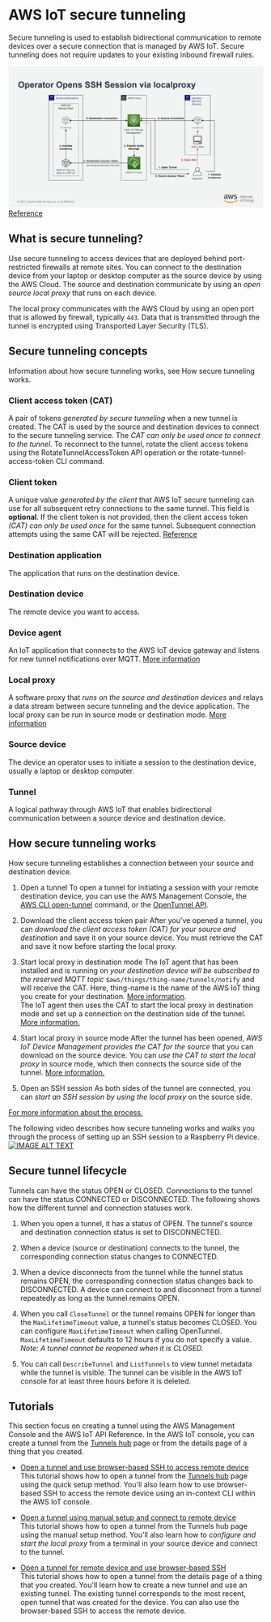 # AWS IoT secure tunneling
Secure tunneling is used to establish bidirectional communication to remote devices over a secure connection that is managed by AWS IoT. Secure tunneling does not require updates to your existing inbound firewall rules. 

![diagram](./aws-iot-secure-tunneling.jpg)
[Reference](https://docs.aws.amazon.com/iot/latest/developerguide/secure-tunneling.html)

## What is secure tunneling?
Use secure tunneling to access devices that are deployed behind port-restricted firewalls at remote sites. You can connect to the destination device from your laptop or desktop computer as the source device by using the AWS Cloud. The source and destination communicate by using an *open source local proxy* that runs on each device.  

The local proxy communicates with the AWS Cloud by using an open port that is allowed by firewall, typically `443`. Data that is transmitted through the tunnel is encrypted using Transported Layer Security (TLS).

## Secure tunneling concepts
Information about how secure tunneling works, see How secure tunneling works.

### Client access token (CAT)
A pair of tokens *generated by secure tunneling* when a new tunnel is created. The CAT is used by the source and destination devices to connect to the secure tunneling service. The *CAT can only be used once to connect to the tunnel*. To reconnect to the tunnel, rotate the client access tokens using the RotateTunnelAccessToken API operation or the rotate-tunnel-access-token CLI command.

### Client token
A unique value *generated by the client* that AWS IoT secure tunneling can use for all subsequent retry connections to the same tunnel. This field is **optional**. If the client token is not provided, then the client access token *(CAT) can only be used once* for the same tunnel. Subsequent connection attempts using the same CAT will be rejected. [Reference](https://github.com/aws-samples/aws-iot-securetunneling-localproxy/blob/main/V2WebSocketProtocolGuide.md)

### Destination application
The application that runs on the destination device.

### Destination device
The remote device you want to access.

### Device agent
An IoT application that connects to the AWS IoT device gateway and listens for new tunnel notifications over MQTT. [More information](https://docs.aws.amazon.com/iot/latest/developerguide/configure-remote-device.html#agent-snippet)

### Local proxy
A software proxy that *runs on the source and destination devices* and relays a data stream between secure tunneling and the device application. The local proxy can be run in source mode or destination mode. [More information](https://docs.aws.amazon.com/iot/latest/developerguide/local-proxy.html)

### Source device
The device an operator uses to initiate a session to the destination device, usually a laptop or desktop computer.

### Tunnel
A logical pathway through AWS IoT that enables bidirectional communication between a source device and destination device.

## How secure tunneling works
How secure tunneling establishes a connection between your source and destination device.  
1. Open a tunnel
To open a tunnel for initiating a session with your remote destination device, you can use the AWS Management Console, the [AWS CLI open-tunnel](https://docs.aws.amazon.com/cli/latest/reference/iotsecuretunneling/open-tunnel.html) command, or the [OpenTunnel API](https://docs.aws.amazon.com/iot/latest/apireference/API_iot-secure-tunneling_OpenTunnel).

2. Download the client access token pair
After you've opened a tunnel, you can *download the client access token (CAT) for your source and destination* and save it on your source device. You must retrieve the CAT and save it now before starting the local proxy.

3. Start local proxy in destination mode
The IoT agent that has been installed and is running on *your destination device will be subscribed to the reserved MQTT topic* `$aws/things/thing-name/tunnels/notify` and will receive the CAT. Here, thing-name is the name of the AWS IoT thing you create for your destination. [More information](https://docs.aws.amazon.com/iot/latest/developerguide/reserved-topics.html#reserved-topics-secure).  
The IoT agent then uses the CAT to start the local proxy in destination mode and set up a connection on the destination side of the tunnel. [More information.](https://docs.aws.amazon.com/iot/latest/developerguide/configure-remote-device.html#agent-snippet)

4. Start local proxy in source mode
After the tunnel has been opened, *AWS IoT Device Management provides the CAT for the source* that you can download on the source device. You can *use the CAT to start the local proxy* in source mode, which then connects the source side of the tunnel. [More information.](https://docs.aws.amazon.com/iot/latest/developerguide/local-proxy.html)

5. Open an SSH session
As both sides of the tunnel are connected, you can *start an SSH session by using the local proxy* on the source side.  

[For more information about the process.](https://docs.aws.amazon.com/iot/latest/developerguide/secure-tunneling-tutorial-open-tunnel.html) 

The following video describes how secure tunneling works and walks you through the process of setting up an SSH session to a Raspberry Pi device.  
[![IMAGE ALT TEXT](http://img.youtube.com/vi/Vq67jKZTR-c/0.jpg)](http://www.youtube.com/watch?v=Vq67jKZTR-c "Video Title")

## Secure tunnel lifecycle
Tunnels can have the status OPEN or CLOSED. Connections to the tunnel can have the status CONNECTED or DISCONNECTED. The following shows how the different tunnel and connection statuses work.

1. When you open a tunnel, it has a status of OPEN. The tunnel's source and destination connection status is set to DISCONNECTED.

2. When a device (source or destination) connects to the tunnel, the corresponding connection status changes to CONNECTED.

3. When a device disconnects from the tunnel while the tunnel status remains OPEN, the corresponding connection status changes back to DISCONNECTED. A device can connect to and disconnect from a tunnel repeatedly as long as the tunnel remains OPEN.

4. When you call `CloseTunnel` or the tunnel remains OPEN for longer than the `MaxLifetimeTimeout` value, a tunnel's status becomes CLOSED. You can configure `MaxLifetimeTimeout` when calling OpenTunnel. `MaxLifetimeTimeout` defaults to 12 hours if you do not specify a value.  
*Note: A tunnel cannot be reopened when it is CLOSED.*

5. You can call `DescribeTunnel` and `ListTunnels` to view tunnel metadata while the tunnel is visible. The tunnel can be visible in the AWS IoT console for at least three hours before it is deleted.

## Tutorials
This section focus on creating a tunnel using the AWS Management Console and the AWS IoT API Reference. In the AWS IoT console, you can create a tunnel from the [Tunnels hub](https://console.aws.amazon.com/iot/home#/tunnels) page or from the details page of a thing that you created.

- [Open a tunnel and use browser-based SSH to access remote device](./open_tunnel_method_1.md)  
This tutorial shows how to open a tunnel from the [Tunnels hub](https://console.aws.amazon.com/iot/home#/tunnels) page using the quick setup method. You'll also learn how to use browser-based SSH to access the remote device using an in-context CLI within the AWS IoT console.
- [Open a tunnel using manual setup and connect to remote device](./open_tunnel_method_2.md)  
This tutorial shows how to open a tunnel from the Tunnels hub page using the manual setup method. You'll also learn how to *configure and start the local proxy* from a terminal in your source device and connect to the tunnel.

- [Open a tunnel for remote device and use browser-based SSH](./open_tunnel_method_3.md)  
This tutorial shows how to open a tunnel from the details page of a thing that you created. You'll learn how to create a new tunnel and use an existing tunnel. The existing tunnel corresponds to the most recent, open tunnel that was created for the device. You can also use the browser-based SSH to access the remote device.